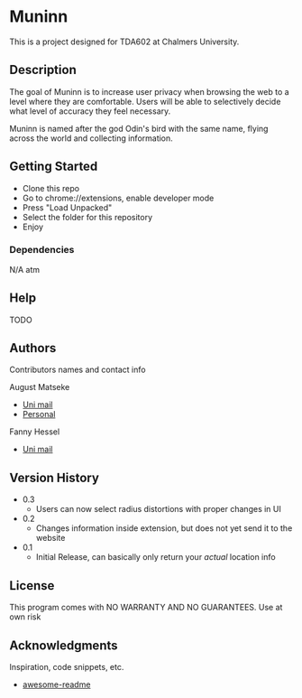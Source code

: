 # Muninn

This is a project designed for TDA602 at Chalmers University.

## Description

The goal of Muninn is to increase user privacy when browsing the web to a level where they are comfortable. Users will be able to selectively decide what level of accuracy they feel necessary.

Muninn is named after the god Odin's bird with the same name, flying across the world and collecting information.

## Getting Started

* Clone this repo
* Go to chrome://extensions, enable developer mode
* Press "Load Unpacked"
* Select the folder for this repository
* Enjoy

### Dependencies

N/A atm

## Help

TODO

## Authors

Contributors names and contact info

August Matseke

* [Uni mail](augustma@chalmers.se)
* [Personal](august.milo123@gmail.com)

Fanny Hessel

* [Uni mail](fannyhes@chalmers.se)

## Version History
* 0.3
  * Users can now select radius distortions with proper changes in UI
* 0.2
  * Changes information inside extension, but does not yet send it to the website
* 0.1
  * Initial Release, can basically only return your *actual* location info

## License

This program comes with NO WARRANTY AND NO GUARANTEES. Use at own risk

## Acknowledgments

Inspiration, code snippets, etc.

* [awesome-readme](https://gist.github.com/DomPizzie/7a5ff55ffa9081f2de27c315f5018afc)
